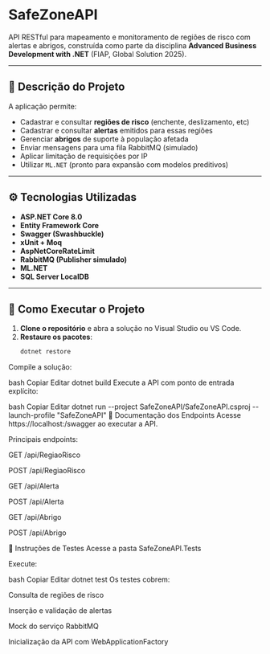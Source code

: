 # SafeZoneAPI

API RESTful para mapeamento e monitoramento de regiões de risco com alertas e abrigos, construída como parte da disciplina **Advanced Business Development with .NET** (FIAP, Global Solution 2025).

---

## 📌 Descrição do Projeto

A aplicação permite:

- Cadastrar e consultar **regiões de risco** (enchente, deslizamento, etc)
- Cadastrar e consultar **alertas** emitidos para essas regiões
- Gerenciar **abrigos** de suporte à população afetada
- Enviar mensagens para uma fila RabbitMQ (simulado)
- Aplicar limitação de requisições por IP
- Utilizar `ML.NET` (pronto para expansão com modelos preditivos)

---

## ⚙ Tecnologias Utilizadas

- **ASP.NET Core 8.0**
- **Entity Framework Core**
- **Swagger (Swashbuckle)**
- **xUnit + Moq**
- **AspNetCoreRateLimit**
- **RabbitMQ (Publisher simulado)**
- **ML.NET**
- **SQL Server LocalDB**

---

## 🚀 Como Executar o Projeto

1. **Clone o repositório** e abra a solução no Visual Studio ou VS Code.
2. **Restaure os pacotes**:
   ```bash
   dotnet restore
Compile a solução:

bash
Copiar
Editar
dotnet build
Execute a API com ponto de entrada explícito:

bash
Copiar
Editar
dotnet run --project SafeZoneAPI/SafeZoneAPI.csproj --launch-profile "SafeZoneAPI"
📘 Documentação dos Endpoints
Acesse https://localhost:<porta>/swagger ao executar a API.

Principais endpoints:

GET /api/RegiaoRisco

POST /api/RegiaoRisco

GET /api/Alerta

POST /api/Alerta

GET /api/Abrigo

POST /api/Abrigo

🧪 Instruções de Testes
Acesse a pasta SafeZoneAPI.Tests

Execute:

bash
Copiar
Editar
dotnet test
Os testes cobrem:

Consulta de regiões de risco

Inserção e validação de alertas

Mock do serviço RabbitMQ

Inicialização da API com WebApplicationFactory